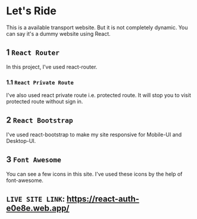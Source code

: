 # Let's Ride

This is a available transport website. But it is not completely dynamic. You can say it's a dummy website using React.

## 1 `React Router`

In this project, I've used react-router.

### 1.1 `React Private Route`

I've also used react private route i.e. protected route. It will stop you to visit protected route without sign in.

## 2 `React Bootstrap`

I've used react-bootstrap to make my site responsive for Mobile-UI and Desktop-UI.

## 3 `Font Awesome`

You can see a few icons in this site. I've used these icons by the help of font-awesome.

## `LIVE SITE LINK`: https://react-auth-e0e8e.web.app/
